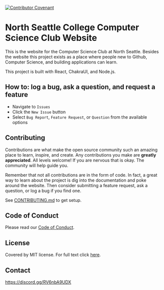 [![Contributor Covenant](https://img.shields.io/badge/Contributor%20Covenant-2.1-4baaaa.svg)](code_of_conduct.md)

# North Seattle College Computer Science Club Website

This is the website for the Computer Science Club at North Seattle. Besides the website this project exists as a place where people new to Github, Computer Science, and building applications can learn.

This project is built with React, ChakraUI, and Node.js.

## How to: log a bug, ask a question, and request a feature

-   Navigate to `Issues`
-   Click the `New Issue` button
-   Select `Bug Report`, `Feature Request`, or `Question` from the available options

## Contributing

Contributions are what make the open source community such an amazing place to learn, inspire, and create. Any contributions you make are **greatly appreciated**. All levels welcome! If you are nervous that is okay. The community will help guide you.

Remember that not all contributions are in the form of code. In fact, a great way to learn about the project is dig into the documentation and poke around the website. Then consider submitting a feature request, ask a question, or log a bug if you find one.

See [CONTRIBUTING.md](CONTRIBUTING.md) to get setup.

## Code of Conduct

Please read our [Code of Conduct](CODE_OF_CONDUCT.md).

## License

Covered by MIT license. For full text click [here](LICENSE).

## Contact

https://discord.gg/RV6nbA9UDX
